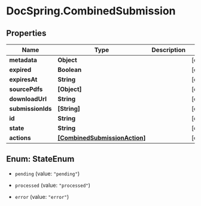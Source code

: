 # DocSpring.CombinedSubmission

## Properties
Name | Type | Description | Notes
------------ | ------------- | ------------- | -------------
**metadata** | **Object** |  | [optional] 
**expired** | **Boolean** |  | [optional] 
**expiresAt** | **String** |  | [optional] 
**sourcePdfs** | **[Object]** |  | [optional] 
**downloadUrl** | **String** |  | [optional] 
**submissionIds** | **[String]** |  | [optional] 
**id** | **String** |  | [optional] 
**state** | **String** |  | [optional] 
**actions** | [**[CombinedSubmissionAction]**](CombinedSubmissionAction.md) |  | [optional] 


<a name="StateEnum"></a>
## Enum: StateEnum


* `pending` (value: `"pending"`)

* `processed` (value: `"processed"`)

* `error` (value: `"error"`)





